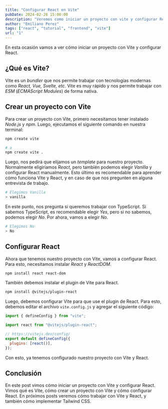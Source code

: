 ```yaml
---
title: "Configurar React en Vite"
pubDate: 2024-02-26 15:00:00
description: "Veremos como iniciar un proyecto con vite y configurar React"
author: "Emiliano Perez"
tags: ["react", "tutorial", "frontend", "vite"]
url: "1"
---
```


En esta ocasión vamos a ver cómo iniciar un proyecto con Vite y configurar React.

## ¿Qué es Vite?

Vite es un _bundler_ que nos permite trabajar con tecnologías modernas como _React, Vue, Svelte, etc_. Vite es muy rápido y nos permite trabajar con _ESM_ (_ECMAScript Modules_) de forma nativa.

## Crear un proyecto con Vite

Para crear un proyecto con Vite, primero necesitamos tener instalado _Node.js_ y _npm_. Luego, ejecutamos el siguiente comando en nuestra terminal:

```bash
npm create vite

# o
npm create vite .
```

Luego, nos pedirá que elijamos un _template_ para nuestro proyecto. Normalmente eligiríamos _React_, pero también podemos elegir _Vanilla_ y configurar React manualmente. Esto último es recomendable para aprender cómo funciona Vite y React, y en caso de que nos pregunten en alguna entrevista de trabajo.

```bash
# Elegimos Vanilla
> vanilla
```

En este punto, nos pregunta si queremos trabajar con TypeScript. Si sabemos TypeScript, es recomendable elegir _Yes_, pero si no sabemos, podemos elegir _No_. Por ahora, vamos a elegir _No_.

```bash
# Elegimos No
> No
```

## Configurar React

Ahora que tenemos nuestro proyecto con Vite, vamos a configurar React. Para esto, necesitamos instalar _React_ y _ReactDOM_.

```bash
npm install react react-dom
```

También debemos instalar el plugin de Vite para React.

```bash
npm install @vitejs/plugin-react
```

Luego, debemos configurar Vite para que use el plugin de React. Para esto, debemos editar el archivo `vite.config.js` y agregar el siguiente código:

```javascript
import { defineConfig } from "vite";

import react from "@vitejs/plugin-react";

// https://vitejs.dev/config/
export default defineConfig({
  plugins: [react()],
});
```

Con esto, ya tenemos configurado nuestro proyecto con Vite y React.

## Conclusión

En este post vimos cómo iniciar un proyecto con Vite y configurar React. Vimos qué es Vite, cómo crear un proyecto con Vite y cómo configurar React. En próximos posts veremos cómo trabajar con Vite y React, y también cómo implementar Tailwind CSS.
